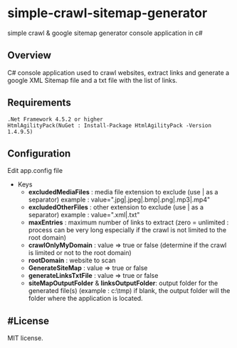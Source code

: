 # simple-crawl-sitemap-generator
simple crawl &amp; google sitemap generator console application in c#


Overview
-------------------------------------------------------
C# console application used to crawl websites, extract links and generate a google XML Sitemap file and a txt file with the list of links.


Requirements
-------------------------------------------------------

    .Net Framework 4.5.2 or higher
    HtmlAgilityPack(NuGet : Install-Package HtmlAgilityPack -Version 1.4.9.5)
    
Configuration
----------------------------------------------------------

Edit app.config file
* Keys
  * **excludedMediaFiles** : media file extension to exclude (use | as a separator) example : value=".jpg|.jpeg|.bmp|.png|.mp3|.mp4"
  * **excludedOtherFiles** : other extension to exclude (use | as a separator) example : value=".xml|.txt"
  * **maxEntries** :  maximum number of links to extract (zero = unlimited : process can be very long especially if the crawl is not limited to the root domain)
  * **crawlOnlyMyDomain** : value => true or false (determine if the crawl is  limited or not to the root domain)
  * **rootDomain** : website to scan
  * **GenerateSiteMap** : value => true or false
  * **generateLinksTxtFile** : value => true or false
  * **siteMapOutputFolder** & **linksOutputFolder**: output folder for the generated file(s) (example : c:\tmp\) if blank, the output folder will the folder where the application is located.
  

#License
----------------------------------------------------------

MIT license.

